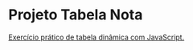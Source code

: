 # Projeto Tabela Nota


[Exercício prático de tabela dinâmica com JavaScript.](https://gabrielopes7.github.io/projetotabelanota/)
